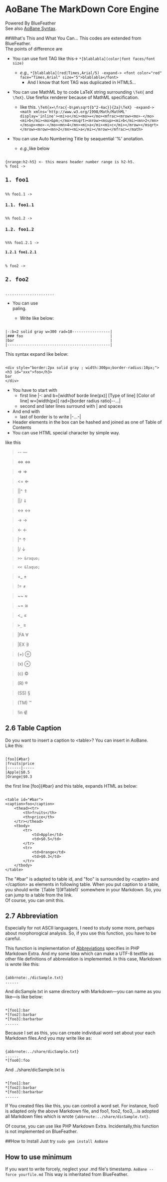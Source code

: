 AoBane The MarkDown Core Engine
======

Powered By BlueFeather<br> 
See also [AoBane Syntax](https://github.com/setminami/AoBane/wiki/Details-of-AoBane-Syntax).

##What's This and What You Can...
This codes are extended from BlueFeather.<br>
The points of difference are
* You can use font TAG like this-> `*[blablabla](color|font faces/font size)`
  * *e.g.,* `*[blablabla](red|Times,Arial/5) -expand-> <font color="red" face="Times,Arial" size="5">blablabla</font>`
    - And I know that font TAG was duplicated in HTML5...
* You can use MathML by to code LaTeX string surrounding `\TeX{` and `\TeX}`. Use firefox renderer because of MathML specification.
  * like this. `\TeX{x=\frac{-b\pm\sqrt{b^2-4ac}}{2a}\TeX} -expand-> <math xmlns='http://www.w3.org/1998/Math/MathML' display='inline'><mi>x</mi><mo>=</mo><mfrac><mrow><mo>-</mo><mi>b</mi><mo>&pm;</mo><msqrt><mrow><msup><mi>b</mi><mn>2</mn></msup><mo>-</mo><mn>4</mn><mi>a</mi><mi>c</mi></mrow></msqrt></mrow><mrow><mn>2</mn><mi>a</mi></mrow></mfrac></math>`

* You can use Auto Numbering Title by seaquential '%' anotation.
  * *e.g.*,like below
<pre><code>
{nrange:h2-h5} <- this means header number range is h2-h5.
% foo1 -> <h2 id=xxx>1. foo1</h2>
%% foo1.1 -> <h3 id=xxx>1.1. foo1.1</h3>
%% foo1.2 -> <h3 id=xxx>1.2. foo1.2</h3>
%%% foo1.2.1 -> <h4 id=xxx>1.2.1 foo1.2.1</h4>
% foo2 -> <h2 id=xxx>2. foo2</h2>
......................
</code></pre>

* You can use <div> paling.
  * Write like below:

<pre><code>
|-:b=2 solid gray w=300 rad=10-----------------|
|### foo                                       |
|bar                                           |
|----------------------------------------------|
</code></pre>
This syntax expand like below:
<pre><code>
&lt;div style="border:2px solid gray ; width:300px;border-radius:10px;"&gt;
&lt;h3 id="xxx"&gt;foo&lt;/h3&gt;
bar
&lt;/div&gt;
</code></pre>
  * You have to start with
    - first line |-: and b=[widthof borde line(px)] [Type of line] [Color of line] w=[width(px)] rad=[border radius ratio]--...|
    - second and later lines surround with | and spaces
  * And end with
    - last of border is to write |-...-|
  * Header elements in the box can be hashed and joined as one of Table of Contents 
* You can use HTML special character by simple way.

like this
> -- &mdash;

> <=> &hArr;

> => &rArr;

> <= &lArr;

> ||^ &uArr;

> ||/ &dArr;

> <-> &harr;

> -> &rarr;

> <- &larr;

> |^ &uarr;

> |/ &darr;

> `>> &raquo;`

> `<< &laquo;`

> +_ &plusmn;

> != &ne;

> ~~ &asymp;

> ~= &cong;

> <_ &le;

> `>_` &ge;

> |FA &forall;

> |EX &exist;

> (+) &oplus;

> (x) &otimes;

> (c) &copy;

> (R) &reg;

> (SS) &sect;

> (TM) &trade;

> !in &notin;

<h2> 2.6 Table Caption</h2>
Do you want to insert a caption to &lt;table&gt;? You can insert in AoBane. <br>
Like this:<br>
<pre><code>
[foo]{#bar}
|fruits|price
|------|-----
|Apple|$0.5
|Orange|$0.3
</code></pre>
the first line [foo]{#bar} and this table, expands HTML as below:<br>
<pre><code>
&lt;table id="#bar"&gt;
&lt;caption&gt;foo&lt;/caption&gt;
	&lt;thead&gt;&lt;tr&gt;
		&lt;th&gt;fruits&lt;/th&gt;
		&lt;th&gt;price&lt;/th&gt;
	&lt;/tr&gt;&lt;/thead&gt;
	&lt;tbody&gt;
		&lt;tr&gt;
			&lt;td&gt;Apple&lt;/td&gt;
			&lt;td&gt;$0.5&lt;/td&gt;
		&lt;/tr&gt;
		&lt;tr&gt;
			&lt;td&gt;Orange&lt;/td&gt;
			&lt;td&gt;$0.3&lt;/td&gt;
		&lt;/tr&gt;
	&lt;/tbody&gt;
&lt;/table&gt;
</code></pre>
The "#bar" is adapted to table id, and "foo" is surrounded by &lt;captin&gt; and &lt;/caption&gt; as elements in following table. When you put caption to a table, you should write `[Table 1](#Table1)` somewhere in your Markdown. So, you can jump to a table from the link. <br>
Of course, you can omit this.

<h2> 2.7 Abbreviation </h2>
Especially for not ASCII languagers, I need to study some more, perhaps about morphorogical analysis. So, if you use this function, you have to be careful.

This function is implementation of [Abbreviations](http://michelf.ca/projects/php-markdown/extra/#abbr) specifies in PHP Markdown Extra. And my some Idea which can make a UTF-8 textfile as other file definitions of abbreviation is implemented. In this case, Markdown is wrote like this:
<pre><code>
{abbrnote:./dicSample.txt}
......
</code></pre>
And dicSample.txt in same directory with Markdown&mdash;you can name as you like&mdash;is like below:
<pre><code>
*[foo1]:bar
*[foo2]:barbar
*[foo3]:barbarbar
......
</code></pre>
Because I set as this, you can create individual word set about your each Markdown files.And you may write like as:  
<pre><code>
{abbrnote:../share/dicSample.txt}
......
*[foo0]:foo
</code></pre>
And ../share/dicSample.txt is
<pre><code>
*[foo1]:bar
*[foo2]:barbar
*[foo3]:barbarbar
......
</code></pre>
If You created files like this, you can controll a word set. For instance, foo0 is adapted only the above Markdown file, and foo1, foo2, foo3,...is adopted all Markdown files which is wrote <code>{abbrnote:../share/dicSample.txt}</code>. 

Of course, you can use like PHP Markdown Extra. Incidentally,this function is not implemented on BlueFeather.

##How to Install
Just try 
`sudo gem install AoBane`

## How to use minimum
If you want to write forcely, neglect your .md file's timestamp.
`AoBane --force yourfile.md`
This way is inheritated from BlueFeather.

